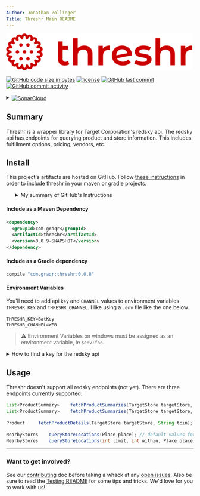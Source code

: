 ```yaml
---
Author: Jonathan Zollinger
Title: Threshr Main README
---
```

<!-- Header -->
<img src="header_logo.svg" alt="Threshr - The Target Grocery Harvester" width="500">


[![GitHub code size in bytes]][download link]
[![license]][license file]
[![GitHub last commit]][commit history]
[![GitHub commit activity]][commit frequency]
<details>
    <summary>
        <a href="https://sonarcloud.io/summary/new_code?id=Graqr_Threshr">
            <img src="https://sonarcloud.io/images/project_badges/sonarcloud-white.svg" \
                style="vertical-align: middle" \
                alt="SonarCloud"/>
        </a>
    </summary><br>

&emsp;[![Quality Gate Status]][Quality Gate Status link]
<ul>

### Security
[![Security Rating]][Security Rating link]
[![Code Smells]][Code Smells Link]
[![Bugs]][Bugs link]
[![Coverage]][Coverage Link]
[![Vulnerabilities]][Vulnerabilities link]

### Usability / Maintainability
[![Reliability Rating]][Reliability Rating link]
[![Duplicated Lines]][Duplicated Lines Link]
[![Lines of Code]][Lines of Code link]
[![Technical Debt]][Technical Debt link]


<br></ul>
</details>

<!--Body-->

## Summary

Threshr is a wrapper library for Target Corporation's redsky api. The redsky api has endpoints for querying product and store information. This includes fulfillment options, pricing, vendors, etc.


## Install

This project's artifacts are hosted on GitHub. Follow [these instructions] in order to include threshr in your maven or
gradle projects.
<ul>
<details><summary>My summary of GitHub's Instructions</summary>
    <ol>
    At the time of writing this, GitHub doesn't support using GitHub-hosted artifacts without first authenticating. You can do this in two steps:
    <li>Generate a personal access token with <code>read:packages</code> <a href="https://docs.github.com/en/authentication/keeping-your-account-and-data-secure/creating-a-personal-access-token">privileges</a>. </li>
    <li>Add <code><a href="settings.xml">settings.xml</a></code> to your <code>~/.m2/</code> directory (swapping Batman's name and password for your GitHub user and the token from step 1</li>
    </ol>
</details>
</ul>

#### Include as a Maven Dependency
```xml
<dependency>
  <groupId>com.graqr</groupId>
  <artifactId>threshr</artifactId>
  <version>0.0.9-SNAPSHOT</version>
</dependency>
```
#### Include as a Gradle dependency
```groovy
compile "com.graqr:threshr:0.0.8"
```

#### Environment Variables

You'll need to add api `key` and `CHANNEL` values to environment variables `THRESHR_KEY` and `THRESHR_CHANNEL`. I like using a `.env` file like the one below.
```properties
THRESHR_KEY=BatKey
THRESHR_CHANNEL=WEB
```
> :warning: Environment Variables on windows must be assigned as an environment variable, ie `$env:foo`.
<details><summary id="api-key">How to find a key for the redsky api</summary><ul>

In the network tab in your browser's dev tools, search for any endpoints from the `redsky.target.com` domain. Below I'm in firefox, from whose context menu I'm given the option to copy an api call's parameters.

![redsky_network-tab_firefox.gif](media%2Fredsky_network-tab_firefox.gif)
</ul></details>

## Usage

Threshr doesn't support all redsky endpoints (not yet). There are three endpoints currently supported:

```java
List<ProductSummary> 	fetchProductSummaries(TargetStore targetStore, Tcin tcin);
List<ProductSummary> 	fetchProductSummaries(TargetStore targetStore, String... tcin) throws ThreshrException;
```
```java
Product 	fetchProductDetails(TargetStore targetStore, String tcin);
```
```java
NearbyStores 	queryStoreLocations(Place place); // default values for limit and within
NearbyStores 	queryStoreLocations(int limit, int within, Place place);
```

___

### Want to get involved?

See our [contributing] doc before taking a whack at any [open issues]. Also be sure to read the [Testing README](src/test/groovy/com/graqr/threshr/README.md) for some tips and tricks. We'd love for you to work with us!

<!--top bar-->
[Bugs]:https://sonarcloud.io/api/project_badges/measure?project=Graqr_Threshr&metric=bugs
[BugsLink]:https://sonarcloud.io/summary/new_code?id=Graqr_Threshr
[open issues]:https://github.com/Graqr/Threshr/issues"open-issues"
[contributing]:Contributing.md
[GitHub code size in bytes]:https://img.shields.io/github/languages/code-size/Graqr/Threshr?style=plastic%20project-size%20
[download link]:https://github.com/Graqr/Threshr/archive/refs/heads/main.zip
[license]:https://img.shields.io/github/license/Graqr/Threshr?style=plastic"GPL-3-License"
[license file]:LICENSE
[GitHub last commit]:https://img.shields.io/github/last-commit/Graqr/Threshr/main?style=plastic%20most-recent-commit
[commit history]:https://github.com/Graqr/Threshr/commits/main
[GitHub commit activity]:https://img.shields.io/github/commit-activity/y/Graqr/Threshr?style=plastic"commit-frequency"
[commit frequency]:https://github.com/Graqr/Threshr/graphs/code-frequency

<!--Sonar Cloud Stuff-->
[Quality Gate Status]:https://sonarcloud.io/api/project_badges/measure?project=Graqr_Threshr&metric=alert_status
[Quality Gate Status link]:https://sonarcloud.io/summary/new_code?id=Graqr_Threshr
[Code Smells]:https://sonarcloud.io/api/project_badges/measure?project=Graqr_Threshr&metric=code_smells
[Code Smells Link]:https://sonarcloud.io/summary/new_code?id=Graqr_Threshr
[Coverage]:https://sonarcloud.io/api/project_badges/measure?project=Graqr_Threshr&metric=coverage
[Coverage Link]:https://sonarcloud.io/summary/new_code?id=Graqr_Threshr
[Duplicated Lines]:https://sonarcloud.io/api/project_badges/measure?project=Graqr_Threshr&metric=duplicated_lines_density
[Duplicated Lines Link]:https://sonarcloud.io/summary/new_code?id=Graqr_Threshr
[Reliability Rating]:https://sonarcloud.io/api/project_badges/measure?project=Graqr_Threshr&metric=reliability_rating
[Reliability Rating link]:https://sonarcloud.io/summary/new_code?id=Graqr_Threshr
[Vulnerabilities]:https://sonarcloud.io/api/project_badges/measure?project=Graqr_Threshr&metric=vulnerabilities
[Vulnerabilities link]:https://sonarcloud.io/summary/new_code?id=Graqr_Threshr
[Security Rating]:https://sonarcloud.io/api/project_badges/measure?project=Graqr_Threshr&metric=security_rating
[Security Rating link]:https://sonarcloud.io/summary/new_code?id=Graqr_Threshr
[Bugs]:https://sonarcloud.io/api/project_badges/measure?project=Graqr_Threshr&metric=bugs
[Bugs link]:https://sonarcloud.io/summary/new_code?id=Graqr_Threshr
[Lines of Code]:https://sonarcloud.io/api/project_badges/measure?project=Graqr_Threshr&metric=ncloc
[Lines of Code link]:https://sonarcloud.io/summary/new_code?id=Graqr_Threshr
[Technical Debt]:https://sonarcloud.io/api/project_badges/measure?project=Graqr_Threshr&metric=sqale_index
[Technical Debt link]:https://sonarcloud.io/summary/new_code?id=Graqr_Threshr

<!--All the other links-->
[these instructions]:https://docs.github.com/en/packages/working-with-a-github-packages-registry/working-with-the-apache-maven-registry